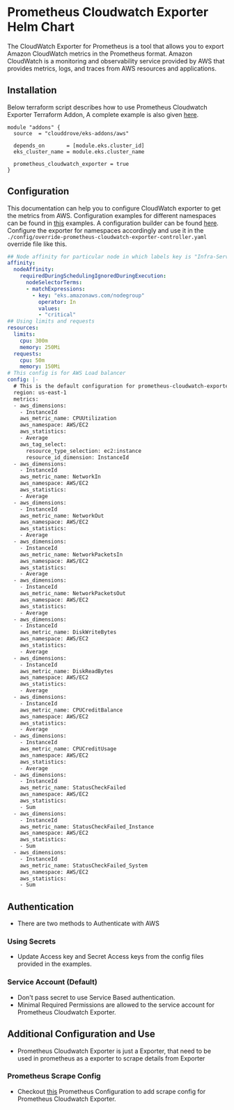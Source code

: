 # Prometheus Cloudwatch Exporter Helm Chart

The CloudWatch Exporter for Prometheus is a tool that allows you to export Amazon CloudWatch metrics in the Prometheus format. Amazon CloudWatch is a monitoring and observability service provided by AWS that provides metrics, logs, and traces from AWS resources and applications.

## Installation
Below terraform script describes how to use Prometheus Cloudwatch Exporter Terraform Addon, A complete example is also given [here](https://github.com/clouddrove/terraform-helm-eks-addons/blob/master/_examples/complete/main.tf).
```hcl
module "addons" {
  source  = "clouddrove/eks-addons/aws"
  
  depends_on       = [module.eks.cluster_id]
  eks_cluster_name = module.eks.cluster_name

  prometheus_cloudwatch_exporter = true
}
```

## Configuration
This documentation can help you to configure CloudWatch exporter to get the metrics from AWS.
Configuration examples for different namespaces can be found in [this](https://github.com/prometheus/cloudwatch_exporter/blob/master/examples) examples. 
A configuration builder can be found [here](https://github.com/djloude/cloudwatch_exporter_metrics_config_builder).
Configure the exporter for namespaces accordingly and use it in the `./config/override-prometheus-cloudwatch-exporter-controller.yaml` override file like this.

```yaml
## Node affinity for particular node in which labels key is "Infra-Services" and value is "true"
affinity:
  nodeAffinity:
    requiredDuringSchedulingIgnoredDuringExecution:
      nodeSelectorTerms:
      - matchExpressions:
        - key: "eks.amazonaws.com/nodegroup"
          operator: In
          values:
          - "critical"
## Using limits and requests
resources:
  limits:
    cpu: 300m
    memory: 250Mi
  requests:
    cpu: 50m
    memory: 150Mi
# This config is for AWS Load balancer
config: |-
  # This is the default configuration for prometheus-cloudwatch-exporter
  region: us-east-1
  metrics:
  - aws_dimensions:
    - InstanceId
    aws_metric_name: CPUUtilization
    aws_namespace: AWS/EC2
    aws_statistics:
    - Average
    aws_tag_select:
      resource_type_selection: ec2:instance
      resource_id_dimension: InstanceId
  - aws_dimensions:
    - InstanceId
    aws_metric_name: NetworkIn
    aws_namespace: AWS/EC2
    aws_statistics:
    - Average
  - aws_dimensions:
    - InstanceId
    aws_metric_name: NetworkOut
    aws_namespace: AWS/EC2
    aws_statistics:
    - Average
  - aws_dimensions:
    - InstanceId
    aws_metric_name: NetworkPacketsIn
    aws_namespace: AWS/EC2
    aws_statistics:
    - Average
  - aws_dimensions:
    - InstanceId
    aws_metric_name: NetworkPacketsOut
    aws_namespace: AWS/EC2
    aws_statistics:
    - Average
  - aws_dimensions:
    - InstanceId
    aws_metric_name: DiskWriteBytes
    aws_namespace: AWS/EC2
    aws_statistics:
    - Average
  - aws_dimensions:
    - InstanceId
    aws_metric_name: DiskReadBytes
    aws_namespace: AWS/EC2
    aws_statistics:
    - Average
  - aws_dimensions:
    - InstanceId
    aws_metric_name: CPUCreditBalance
    aws_namespace: AWS/EC2
    aws_statistics:
    - Average
  - aws_dimensions:
    - InstanceId
    aws_metric_name: CPUCreditUsage
    aws_namespace: AWS/EC2
    aws_statistics:
    - Average
  - aws_dimensions:
    - InstanceId
    aws_metric_name: StatusCheckFailed
    aws_namespace: AWS/EC2
    aws_statistics:
    - Sum
  - aws_dimensions:
    - InstanceId
    aws_metric_name: StatusCheckFailed_Instance
    aws_namespace: AWS/EC2
    aws_statistics:
    - Sum
  - aws_dimensions:
    - InstanceId
    aws_metric_name: StatusCheckFailed_System
    aws_namespace: AWS/EC2
    aws_statistics:
    - Sum
```

## Authentication
- There are two methods to Authenticate with AWS

### Using Secrets
- Update Access key and Secret Access keys from the config files provided in the examples.

### Service Account (Default)
- Don't pass secret to use Service Based authentication.
- Minimal Required Permissions are allowed to the service account for Prometheus Cloudwatch Exporter.

## Additional Configuration and Use
- Prometheus Cloudwatch Exporter is just a Exporter, that need to be used in prometheus as a exporter to scrape details from Exporter

### Prometheus Scrape Config
- Checkout [this](https://github.com/clouddrove/terraform-aws-eks-addons/blob/master/_examples/complete/config/override-prometheus.yaml) Prometheus Configuration to add scrape config for Prometheus Cloudwatch Exporter.

<!-- BEGINNING OF PRE-COMMIT-TERRAFORM DOCS HOOK -->
<!-- END OF PRE-COMMIT-TERRAFORM DOCS HOOK -->
